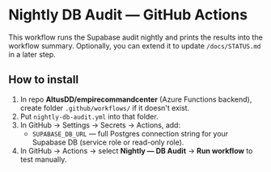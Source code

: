 # Nightly DB Audit — GitHub Actions

This workflow runs the Supabase audit nightly and prints the results into the workflow summary.
Optionally, you can extend it to update `/docs/STATUS.md` in a later step.

## How to install
1) In repo **AltusDD/empirecommandcenter** (Azure Functions backend), create folder `.github/workflows/` if it doesn't exist.
2) Put `nightly-db-audit.yml` into that folder.
3) In GitHub → Settings → Secrets → Actions, add:
   - `SUPABASE_DB_URL` — full Postgres connection string for your Supabase DB (service role or read-only role).
4) In GitHub → Actions → select **Nightly — DB Audit** → **Run workflow** to test manually.
